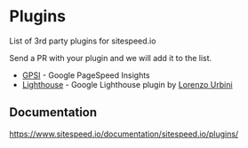 # Plugins
List of 3rd party plugins for sitespeed.io

Send a PR with your plugin and we will add it to the list.

* [GPSI](https://github.com/sitespeedio/plugin-gpsi) - Google PageSpeed Insights
* [Lighthouse](https://github.com/siteriaitaliana/plugin-lighthouse) - Google Lighthouse plugin by [Lorenzo Urbini](https://github.com/siteriaitaliana)

## Documentation
https://www.sitespeed.io/documentation/sitespeed.io/plugins/
